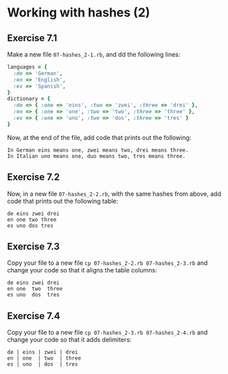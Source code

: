 # Working with hashes (2)

## Exercise 7.1

Make a new file `07-hashes_2-1.rb`, and dd the following lines:

```ruby
languages = {
  :de => 'German',
  :en => 'English',
  :es => 'Spanish',
}
dictionary = {
  :de => { :one => 'eins', :two => 'zwei', :three => 'drei' },
  :en => { :one => 'one', :two => 'two', :three => 'three' },
  :es => { :one => 'uno', :two => 'dos', :three => 'tres' }
}
```

Now, at the end of the file, add code that prints out the following:

```
In German eins means one, zwei means two, drei means three.
In Italian uno means one, duo means two, tres means three.
```

## Exercise 7.2

Now, in a new file `07-hashes_2-2.rb`, with the same hashes from above, add code
that prints out the following table:

```
de eins zwei drei
en one two three
es uno dos tres
```

## Exercise 7.3

Copy your file to a new file `cp 07-hashes_2-2.rb 07-hashes_2-3.rb` and change your
code so that it aligns the table columns:

```
de eins zwei drei
en one  two  three
es uno  dos  tres
```

## Exercise 7.4

Copy your file to a new file `cp 07-hashes_2-3.rb 07-hashes_2-4.rb` and change your
code so that it adds delimiters:

```
de | eins | zwei | drei
en | one  | two  | three
es | uno  | dos  | tres
```
